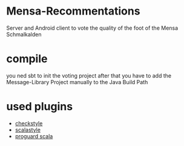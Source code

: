 Mensa-Recommentations
=====================

Server and Android client to vote the quality of the foot of the Mensa Schmalkalden

# compile
you ned sbt to init the voting project
after that you have to add the Message-Library Project manually to the Java Build Path

# used plugins
* [checkstyle](http://checkstyle.sourceforge.net/)
* [scalastyle](http://www.scalastyle.org/)
* [proguard scala](http://scala-ide.org/docs/tutorials/androiddevelopment/index.html)

